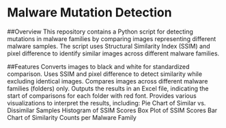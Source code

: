 # Malware Mutation Detection
##Overview
This repository contains a Python script for detecting mutations in malware families by comparing images representing different malware samples. The script uses Structural Similarity Index (SSIM) and pixel difference to identify similar images across different malware families.

##Features
Converts images to black and white for standardized comparison.
Uses SSIM and pixel difference to detect similarity while excluding identical images.
Compares images across different malware families (folders) only.
Outputs the results in an Excel file, indicating the start of comparisons for each folder with red font.
Provides various visualizations to interpret the results, including:
Pie Chart of Similar vs. Dissimilar Samples
Histogram of SSIM Scores
Box Plot of SSIM Scores
Bar Chart of Similarity Counts per Malware Family
